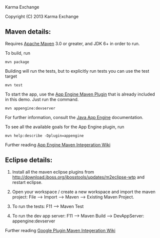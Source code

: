 Karma Exchange

Copyright (C) 2013 Karma Exchange

## Maven details:

Requires [Apache Maven](http://maven.apache.org) 3.0 or greater, and JDK 6+ in order to run.

To build, run

    mvn package

Building will run the tests, but to explicitly run tests you can use the test target

    mvn test

To start the app, use the [App Engine Maven Plugin](http://code.google.com/p/appengine-maven-plugin/) that is already included in this demo.  Just run the command.

    mvn appengine:devserver

For further information, consult the [Java App Engine](https://developers.google.com/appengine/docs/java/overview) documentation.

To see all the available goals for the App Engine plugin, run

    mvn help:describe -Dplugin=appengine

Further reading [App Engine Maven Integeration Wiki](https://developers.google.com/appengine/docs/java/tools/maven)

## Eclipse details:

1. Install all the maven eclipse plugins from http://download.jboss.org/jbosstools/updates/m2eclipse-wtp and restart eclipse.

2. Open your workspace / create a new workspace and import the maven project: File --> Import --> Maven --> Existing Maven Project.

3. To run the tests: F11 --> Maven Test

4. To run the dev app server: F11 --> Maven Build --> DevAppServer: appengine:devserver

Further reading [Google Plugin Maven Integeration Wiki](https://code.google.com/p/google-web-toolkit/wiki/WorkingWithMaven)

